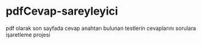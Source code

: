 # pdfCevap-sareyleyici
pdf olarak son sayfada cevap anahtarı bulunan testlerin cevaplarını sorulara işaretleme projesi

